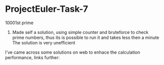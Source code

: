 # ProjectEuler-Task-7
10001st prime

1. Made self a solution, using simple counter and bruteforce to check prime numbers, thus its is possible to run it and takes less then a minute
The solution is very unefficient

I've came across some solutions on web to enhace the calculation performance, links further:
